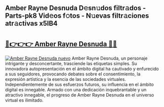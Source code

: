 ## Amber Rayne Desnuda D𝚎sn𝚞dos filtr𝚊dos - Parts-pk8 Vid𝚎os f𝚘tos - N𝚞evas filtr𝚊ciones atr𝚊ctivas x5IB4

# <h2><a href="http://mb0ggc1.tromn.icu/?c=Amber+Rayne+Desnuda">🔗👉👉👉 Amber Rayne Desnuda 🔗🔗</a></h2>

[![Amber Rayne Desnuda nuevo](https://i.imgur.com/pEAQMta.gif)](http://mb0ggc1.tromn.icu/?c=Amber+Rayne+Desnuda)
Amber Rayne Desnuda, un personaje intrigante y desconcertante, trasciende las etiquetas simples. Su innovadora autopresentación en el ámbito digital ha cautivado y enfurecido a sus seguidores, provocando debates sobre el consentimiento, la expresión artística y la esencia de las sociedades virtuales. Independientemente de sus esfuerzos futuros, su influencia en el ámbito digital es innegable. Armado con una dedicación inquebrantable y un atractivo innegable, el progreso de Amber Rayne Desnuda en el universo virtual es ilimitado.
